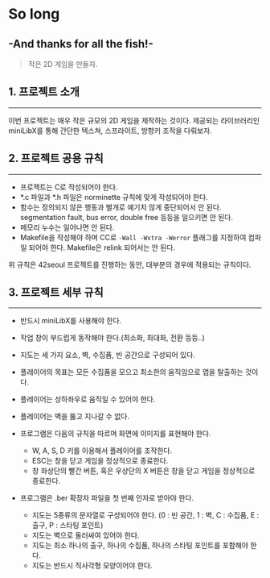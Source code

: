 # So long
## -And thanks for all the fish!-
> 작은 2D 게임을 만들자.
## 1. 프로젝트 소개
-----
이번 프로젝트는 매우 작은 규모의 2D 게임을 제작하는 것이다. 제공되는 라이브러리인 miniLibX를 통해 간단한 텍스쳐, 스프라이트, 방향키 조작을 다뤄보자.

## 2. 프로젝트 공용 규칙
-----
+ 프로젝트는 C로 작성되어야 한다.
+ *.c 파일과 *.h 파일은 norminette 규칙에 맞게 작성되어야 한다.
+ 함수는 정의되지 않은 행동과 별개로 예기치 않게 중단되어서 안 된다. segmentation fault, bus error, double free 등등을 일으키면 안 된다.
+ 메모리 누수는 일어나면 안 된다.
+ Makefile을 작성해야 하며 CC로 ```-Wall -Wxtra -Werror``` 플래그를 지정하여 컴파일 되어야 한다. Makefile은 relink 되어서는 안 된다.
  
위 규칙은 42seoul 프로젝트를 진행하는 동안, 대부분의 경우에 적용되는 규칙이다.

## 3. 프로젝트 세부 규칙
-----
+ 반드시 miniLibX를 사용해야 한다.
+ 작업 창이 부드럽게 동작해야 한다.(최소화, 최대화, 전환 등등..)
+ 지도는 세 가지 요소, 벽, 수집품, 빈 공간으로 구성되어 있다.
+ 플레이어의 목표는 모든 수집품을 모으고 최소한의 움직임으로 맵을 탈출하는 것이다.
+ 플레이어는 상하좌우로 움직일 수 있어야 한다.
+ 플레이어는 벽을 뚫고 지나갈 수 없다.

+ 프로그램은 다음의 규칙을 따르며 화면에 이미지를 표현해야 한다.
	+ W, A, S, D 키를 이용해서 플레이어를 조작한다.
	+ ESC는 창을 닫고 게임을 정상적으로 종료한다.
	+ 창 좌상단의 빨간 버튼, 혹은 우상단의 X 버튼은 창을 닫고 게임을 정상적으로 종료한다.

+ 프로그램은 .ber 확장자 파일을 첫 번째 인자로 받아야 한다.
	+ 지도는 5종류의 문자열로 구성되어야 한다. (0 : 빈 공간, 1 : 벽, C : 수집품, E : 출구, P : 스타팅 포인트)
	+ 지도는 벽으로 둘러싸여 있어야 한다.
	+ 지도는 최소 하나의 출구, 하나의 수집품, 하나의 스타팅 포인트를 포함해야 한다.
	+ 지도는 반드시 직사각형 모양이어야 한다.